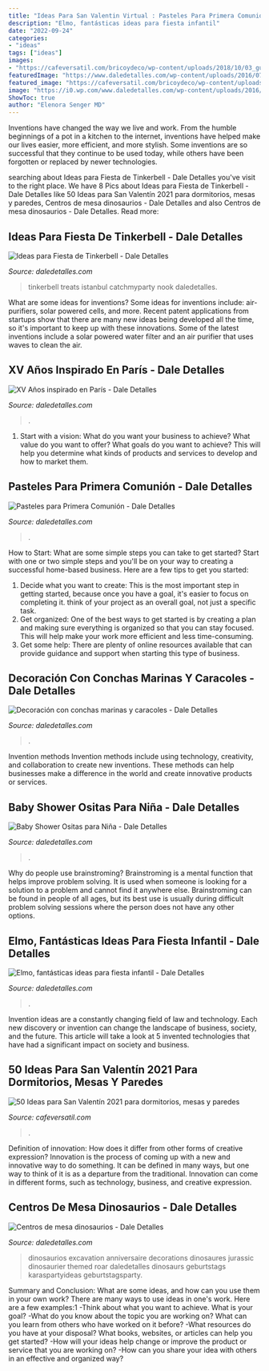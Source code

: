 ```yaml
---
title: "Ideas Para San Valentin Virtual : Pasteles Para Primera Comunión"
description: "Elmo, fantásticas ideas para fiesta infantil"
date: "2022-09-24"
categories:
- "ideas"
tags: ["ideas"]
images:
- "https://cafeversatil.com/bricoydeco/wp-content/uploads/2018/10/03_guetzli-9.jpg"
featuredImage: "https://www.daledetalles.com/wp-content/uploads/2016/07/pastel-para-primera-comunión32.jpg"
featured_image: "https://cafeversatil.com/bricoydeco/wp-content/uploads/2018/10/03_guetzli-9.jpg"
image: "https://i0.wp.com/www.daledetalles.com/wp-content/uploads/2016/02/osito19.jpg"
ShowToc: true
author: "Elenora Senger MD"
---
```



Inventions have changed the way we live and work. From the humble beginnings of a pot in a kitchen to the internet, inventions have helped make our lives easier, more efficient, and more stylish. Some inventions are so successful that they continue to be used today, while others have been forgotten or replaced by newer technologies.

	

		
searching about Ideas para Fiesta de Tinkerbell - Dale Detalles you've visit to the right place. We have 8 Pics about Ideas para Fiesta de Tinkerbell - Dale Detalles like 50 Ideas para San Valentín 2021 para dormitorios, mesas y paredes, Centros de mesa dinosaurios - Dale Detalles and also Centros de mesa dinosaurios - Dale Detalles. Read more:
		
    
## Ideas Para Fiesta De Tinkerbell - Dale Detalles

<img loading=lazy src="https://i0.wp.com/www.daledetalles.com/wp-content/uploads/2015/06/fiesta-tinkerbell9.jpg" onerror="this.onerror=null;this.src='https://tse3.mm.bing.net/th?id=OIP.pCPhQDCOZUmzSNa0Rj0S8AHaJ4&amp;pid=15.1';" alt="Ideas para Fiesta de Tinkerbell - Dale Detalles">

_Source: daledetalles.com_

>tinkerbell treats istanbul catchmyparty nook daledetalles. 

	

What are some ideas for inventions?
Some ideas for inventions include: air-purifiers, solar powered cells, and more. Recent patent applications from startups show that there are many new ideas being developed all the time, so it's important to keep up with these innovations. Some of the latest inventions include a solar powered water filter and an air purifier that uses waves to clean the air.

    
## XV Años Inspirado En París - Dale Detalles

<img loading=lazy src="https://i0.wp.com/www.daledetalles.com/wp-content/uploads/2016/01/paris7.jpg" onerror="this.onerror=null;this.src='https://tse2.mm.bing.net/th?id=OIP.BYcalUQDfIqGdeALmLm12QHaJ4&amp;pid=15.1';" alt="XV Años inspirado en París - Dale Detalles">

_Source: daledetalles.com_

>. 

	

1. Start with a vision: What do you want your business to achieve? What value do you want to offer? What goals do you want to achieve? This will help you determine what kinds of products and services to develop and how to market them.

    
## Pasteles Para Primera Comunión - Dale Detalles

<img loading=lazy src="https://www.daledetalles.com/wp-content/uploads/2016/07/pastel-para-primera-comunión32.jpg" onerror="this.onerror=null;this.src='https://tse2.mm.bing.net/th?id=OIP._avKq6YrFt5VCXgCWmlb_gHaMF&amp;pid=15.1';" alt="Pasteles para Primera Comunión - Dale Detalles">

_Source: daledetalles.com_

>. 

	

How to Start: What are some simple steps you can take to get started?
Start with one or two simple steps and you'll be on your way to creating a successful home-based business. Here are a few tips to get you started: 
1. Decide what you want to create: This is the most important step in getting started, because once you have a goal, it's easier to focus on completing it. think of your project as an overall goal, not just a specific task. 
2. Get organized: One of the best ways to get started is by creating a plan and making sure everything is organized so that you can stay focused. This will help make your work more efficient and less time-consuming. 
3. Get some help: There are plenty of online resources available that can provide guidance and support when starting this type of business.

    
## Decoración Con Conchas Marinas Y Caracoles - Dale Detalles

<img loading=lazy src="https://i0.wp.com/www.daledetalles.com/wp-content/uploads/2016/09/manualidades-con-conchas-de-mar11.jpg" onerror="this.onerror=null;this.src='https://tse2.mm.bing.net/th?id=OIP.O9E5d2desHPeAdxDsidwigHaJ3&amp;pid=15.1';" alt="Decoración con conchas marinas y caracoles - Dale Detalles">

_Source: daledetalles.com_

>. 

	

Invention methods
Invention methods include using technology, creativity, and collaboration to create new inventions. These methods can help businesses make a difference in the world and create innovative products or services.

    
## Baby Shower Ositas Para Niña - Dale Detalles

<img loading=lazy src="https://i0.wp.com/www.daledetalles.com/wp-content/uploads/2016/02/osito19.jpg" onerror="this.onerror=null;this.src='https://tse4.mm.bing.net/th?id=OIP.aAbyHJADKaN0GOlXLO4hKgHaLH&amp;pid=15.1';" alt="Baby Shower Ositas para Niña - Dale Detalles">

_Source: daledetalles.com_

>. 

	

Why do people use brainstroming?
Brainstroming is a mental function that helps improve problem solving. It is used when someone is looking for a solution to a problem and cannot find it anywhere else. Brainstroming can be found in people of all ages, but its best use is usually during difficult problem solving sessions where the person does not have any other options.

    
## Elmo, Fantásticas Ideas Para Fiesta Infantil - Dale Detalles

<img loading=lazy src="https://i0.wp.com/www.daledetalles.com/wp-content/uploads/2016/07/elmo32.jpg" onerror="this.onerror=null;this.src='https://tse2.mm.bing.net/th?id=OIP.9JfwT23HE-r10gLL65K27wHaE8&amp;pid=15.1';" alt="Elmo, fantásticas ideas para fiesta infantil - Dale Detalles">

_Source: daledetalles.com_

>. 

	

Invention ideas are a constantly changing field of law and technology. Each new discovery or invention can change the landscape of business, society, and the future. This article will take a look at 5 invented technologies that have had a significant impact on society and business.

    
## 50 Ideas Para San Valentín 2021 Para Dormitorios, Mesas Y Paredes

<img loading=lazy src="https://cafeversatil.com/bricoydeco/wp-content/uploads/2018/10/03_guetzli-9.jpg" onerror="this.onerror=null;this.src='https://tse1.mm.bing.net/th?id=OIP.7ANndYS-oduK9DxJUtKoLAHaJ4&amp;pid=15.1';" alt="50 Ideas para San Valentín 2021 para dormitorios, mesas y paredes">

_Source: cafeversatil.com_

>. 

	

Definition of innovation: How does it differ from other forms of creative expression?
Innovation is the process of coming up with a new and innovative way to do something. It can be defined in many ways, but one way to think of it is as a departure from the traditional. Innovation can come in different forms, such as technology, business, and creative expression.

    
## Centros De Mesa Dinosaurios - Dale Detalles

<img loading=lazy src="https://i2.wp.com/www.daledetalles.com/wp-content/uploads/2016/03/centro-de-mesa-dinosaurios7.jpg" onerror="this.onerror=null;this.src='https://tse2.mm.bing.net/th?id=OIP.xFZKAVp4Yf6VenwHR_cjYQHaLG&amp;pid=15.1';" alt="Centros de mesa dinosaurios - Dale Detalles">

_Source: daledetalles.com_

>dinosaurios excavation anniversaire decorations dinosaures jurassic dinosaurier themed roar daledetalles dinosaurs geburtstags karaspartyideas geburtstagsparty. 

	

Summary and Conclusion: What are some ideas, and how can you use them in your own work?
There are many ways to use ideas in one's work. Here are a few examples:1 
-Think about what you want to achieve. What is your goal? 
-What do you know about the topic you are working on? What can you learn from others who have worked on it before? 
-What resources do you have at your disposal? What books, websites, or articles can help you get started? 
-How will your ideas help change or improve the product or service that you are working on? 
-How can you share your idea with others in an effective and organized way?

